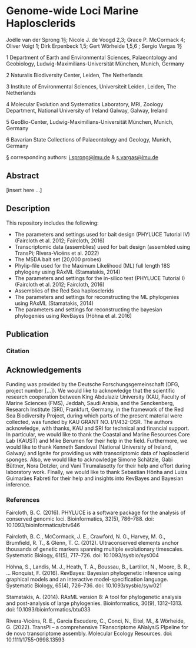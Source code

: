 # Genome-wide Loci Marine Haplosclerids

Joëlle van der Sprong 1§; Nicole J. de Voogd 2,3; Grace P. McCormack 4; Oliver Voigt 1; Dirk Erpenbeck 1,5; Gert Wörheide 1,5,6 ; Sergio Vargas 1§

1 Department of Earth and Environmental Sciences, Palaeontology and Geobiology, Ludwig-Maximilians-Universität München, Munich, Germany

2 Naturalis Biodiversity Center, Leiden, The Netherlands

3 Institute of Environmental Sciences, Universiteit Leiden, Leiden, The Netherlands

4 Molecular Evolution and Systematics Laboratory, MRI, Zoology Department, National University of Ireland Galway, Galway, Ireland

5 GeoBio-Center, Ludwig-Maximilians-Universität München, Munich, Germany

6 Bavarian State Collections of Palaeontology and Geology, Munich, Germany

§ corresponding authors: j.sprong@lmu.de & s.vargas@lmu.de

## Abstract
[insert here ...]

## Description
This repository includes the following:

* The parameters and settings used for bait design (PHYLUCE Tutorial IV) (Faircloth et al. 2012; Faircloth, 2016)
* Transcriptomic data (assemblies) used for bait design (assembled using TransPi; Rivera-Vicéns et al. 2022)
* The MSDA bait set (20,000 probes)
* Phylip-file used for the Maximum Likelihood (ML) full length 18S phylogeny using RAxML (Stamatakis, 2014)
* The parameters and settings for the in-silico test (PHYLUCE Tutorial I) (Faircloth et al. 2012; Faircloth, 2016)
* Assemblies of the Red Sea haplosclerids
* The parameters and settings for reconstructing the ML phylogenies using RAxML (Stamatakis, 2014)
* The parameters and settings for reconstructing the bayesian phylogenies using RevBayes (Höhna et al. 2016)

## Publication

### Citation

## Acknowledgements
Funding was provided by the Deutsche Forschungsgemeinschaft (DFG, project number [...]). We would like to acknowledge that the scientific research cooperation between King Abdulaziz University (KAU, Faculty of Marine Sciences (FMS), Jeddah, Saudi Arabia, and the Senckenberg, Research Institute (SRI), Frankfurt, Germany, in the framework of the Red Sea Biodiversity Project, during which parts of the present material were collected, was funded by KAU GRANT NO. I/1/432-DSR. The authors acknowledge, with thanks, KAU and SRI for technical and financial support. In particular, we would like to thank the Coastal and Marine Resources Core Lab (KAUST) and Mike Berumen for their help in the field. Furthermore, we would like to thank Kenneth Sandoval (National University of Ireland, Galway) and Ignite for providing us with transcriptomic data of haplosclerid sponges. Also, we would like to acknowledge Simone Schätzle, Gabi Büttner, Nora Dotzler, and Vani Tirumalasetty for their help and effort during laboratory work. Finally, we would like to thank Sebastian Hönha and Luiza Guimarães Fabreti for their help and insights into RevBayes and Bayesian inference.

### References
Faircloth, B. C. (2016). PHYLUCE is a software package for the analysis of conserved genomic loci. Bioinformatics, 32(5), 786–788. doi: 10.1093/bioinformatics/btv646

Faircloth, B. C., McCormack, J. E., Crawford, N. G., Harvey, M. G., Brumfield, R. T., & Glenn, T. C. (2012). Ultraconserved elements anchor thousands of genetic markers spanning multiple evolutionary timescales. Systematic Biology, 61(5), 717–726. doi: 10.1093/sysbio/sys004

Höhna, S., Landis, M. J., Heath, T. A., Boussau, B., Lartillot, N., Moore, B. R., … Ronquist, F. (2016). RevBayes: Bayesian phylogenetic inference using graphical models and an interactive model-specification language. Systematic Biology, 65(4), 726–736. doi: 10.1093/sysbio/syw021

Stamatakis, A. (2014). RAxML version 8: A tool for phylogenetic analysis and post-analysis of large phylogenies. Bioinformatics, 30(9), 1312–1313. doi: 10.1093/bioinformatics/btu033

Rivera-Vicéns, R. E., Garcia Escudero, C., Conci, N., Eitel, M., & Wörheide, G. (2022). TransPi – a comprehensive TRanscriptome ANalysiS PIpeline for de novo transcriptome assembly. Molecular Ecology Resources. doi: 10.1111/1755-0998.13593

